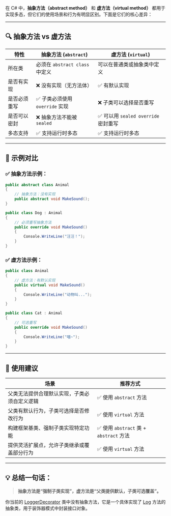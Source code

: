 ﻿在 C# 中，**抽象方法（abstract method）** 和 **虚方法（virtual method）** 都用于实现多态，但它们的使用场景和行为有明显区别。下面是它们的核心差异：

---

## 🔍 抽象方法 vs 虚方法

| 特性 | 抽象方法 (`abstract`) | 虚方法 (`virtual`) |
|------|------------------------|---------------------|
| 所在类 | 必须在 `abstract class` 中定义 | 可以在普通类或抽象类中定义 |
| 是否有实现 | ❌ 没有实现（无方法体） | ✅ 有默认实现 |
| 是否必须重写 | ✅ 子类必须使用 `override` 实现 | ❌ 子类可以选择是否重写 |
| 是否可以密封 | ❌ 抽象方法不能被 `sealed` | ✅ 可以用 `sealed override` 密封重写 |
| 多态支持 | ✅ 支持运行时多态 | ✅ 支持运行时多态 |

---

## 📌 示例对比

### ✅ 抽象方法示例：
```csharp
public abstract class Animal
{
    // 抽象方法：没有实现
    public abstract void MakeSound();
}

public class Dog : Animal
{
    // 必须重写抽象方法
    public override void MakeSound()
    {
        Console.WriteLine("汪汪！");
    }
}
```


### ✅ 虚方法示例：
```csharp
public class Animal
{
    // 虚方法：有默认实现
    public virtual void MakeSound()
    {
        Console.WriteLine("动物叫...");
    }
}

public class Cat : Animal
{
    // 可选重写
    public override void MakeSound()
    {
        Console.WriteLine("喵~");
    }
}
```


---

## 🧠 使用建议

| 场景 | 推荐方式 |
|------|----------|
| 父类无法提供合理默认实现，子类必须自定义逻辑 | ✅ 使用 `abstract` 方法 |
| 父类有默认行为，子类可选择是否修改行为 | ✅ 使用 `virtual` 方法 |
| 构建框架基类、强制子类实现特定功能 | ✅ 使用 `abstract` 类 + `abstract` 方法 |
| 提供灵活扩展点，允许子类继承或覆盖部分行为 | ✅ 使用 `virtual` 方法 |

---

## 💡 总结一句话：

> **抽象方法是“强制子类实现”，虚方法是“父类提供默认，子类可选覆盖”。**

你当前的 [LoggerDecorator](file://G:\RiderProjects\设计模式示例\6.装饰模式\LoggerDecorator.cs#L5-L19) 类中没有抽象方法，它是一个具体实现了 [Log](file://G:\RiderProjects\设计模式示例\6.装饰模式\LoggerDecorator.cs#L17-L19) 方法的抽象类，用于装饰器模式中封装接口对象。